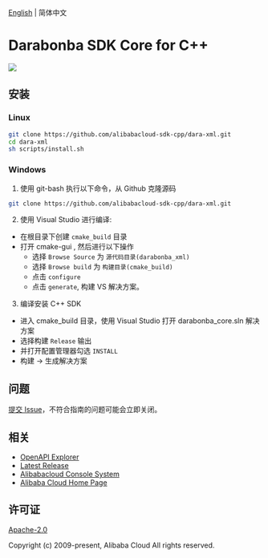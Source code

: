 [English](/README.md) | 简体中文


# Darabonba SDK Core for C++

![](https://aliyunsdk-pages.alicdn.com/icons/AlibabaCloud.svg)


## 安装

### Linux

```bash
git clone https://github.com/alibabacloud-sdk-cpp/dara-xml.git
cd dara-xml
sh scripts/install.sh
```

### Windows

1. 使用 git-bash 执行以下命令，从 Github 克隆源码

  ```bash
  git clone https://github.com/alibabacloud-sdk-cpp/dara-xml.git
  ```
2. 使用 Visual Studio 进行编译:
  * 在根目录下创建 `cmake_build` 目录
  * 打开 cmake-gui , 然后进行以下操作
    * 选择 `Browse Source` 为 `源代码目录(darabonba_xml)`
    * 选择 `Browse build` 为 `构建目录(cmake_build)`
    * 点击 `configure`
    * 点击 `generate`, 构建 VS 解决方案。

3. 编译安装 C++ SDK
  * 进入 cmake_build 目录，使用 Visual Studio 打开 darabonba_core.sln 解决方案
  * 选择构建 `Release` 输出
  * 并打开配置管理器勾选 `INSTALL`
  * 构建 -> 生成解决方案

## 问题

[提交 Issue](https://github.com/alibabacloud-sdk-cpp/dara-xml/issues/new/choose)，不符合指南的问题可能会立即关闭。

## 相关

* [OpenAPI Explorer][open-api]
* [Latest Release][latest-release]
* [Alibabacloud Console System][console]
* [Alibaba Cloud Home Page][aliyun]

## 许可证

[Apache-2.0](/LICENSE.md)

Copyright (c) 2009-present, Alibaba Cloud All rights reserved.

[open-api]: https://api.aliyun.com
[latest-release]: https://github.com/alibabacloud-sdk-cpp/dara-xml/releases
[console]: https://home.console.aliyun.com
[aliyun]: https://www.aliyun.com
